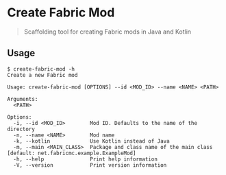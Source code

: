 # Create Fabric Mod

>Scaffolding tool for creating Fabric mods in Java and Kotlin

## Usage

```
$ create-fabric-mod -h
Create a new Fabric mod

Usage: create-fabric-mod [OPTIONS] --id <MOD_ID> --name <NAME> <PATH>

Arguments:
  <PATH>

Options:
  -i, --id <MOD_ID>        Mod ID. Defaults to the name of the directory
  -n, --name <NAME>        Mod name
  -k, --kotlin             Use Kotlin instead of Java
  -m, --main <MAIN_CLASS>  Package and class name of the main class [default: net.fabricmc.example.ExampleMod]
  -h, --help               Print help information
  -V, --version            Print version information
```
